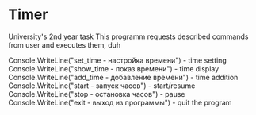 # Timer
University's 2nd year task
This programm requests described commands from user and executes them, duh

Console.WriteLine("set_time - настройка времени") - time setting
Console.WriteLine("show_time - показ времени") - time display
Console.WriteLine("add_time - добавление времени") - time addition
Console.WriteLine("start - запуск часов") - start/resume
Console.WriteLine("stop - остановка часов") - pause
Console.WriteLine("exit - выход из программы") - quit the program
